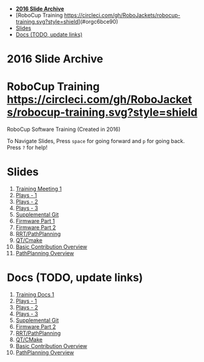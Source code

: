 - [**2016 Slide Archive**](#orgd521a6f)
- [RoboCup Training [<https://circleci.com/gh/RoboJackets/robocup-training.svg?style=shield>](https://circleci.com/gh/RoboJackets/robocup-training)](#orgc6bce90)
- [Slides](#orga8043c1)
- [Docs (TODO, update links)](#org828f8df)


<a id="orgd521a6f"></a>

# **2016 Slide Archive**


<a id="orgc6bce90"></a>

# RoboCup Training [<https://circleci.com/gh/RoboJackets/robocup-training.svg?style=shield>](https://circleci.com/gh/RoboJackets/robocup-training)

RoboCup Software Training (Created in 2016)

To Navigate Slides, Press `space` for going forward and `p` for going back. Press `?` for help!


<a id="orga8043c1"></a>

# Slides

1.  [Training Meeting 1](https://robojackets.github.io/robocup-training/slides/2016/1)
2.  [Plays - 1](https://robojackets.github.io/robocup-training/slides/2016/2)
3.  [Plays - 2](https://robojackets.github.io/robocup-training/slides/2016/3)
4.  [Plays - 3](https://robojackets.github.io/robocup-training/slides/2016/4)
5.  [Supplemental Git](https://robojackets.github.io/robocup-training/slides/2016/git)
6.  [Firmware Part 1](https://docs.google.com/presentation/d/1R09U6kv0Wfb2M8SpftlejmmaZf71egNhxJDRfQNXxxU/edit?usp=sharing)
7.  [Firmware Part 2](https://robojackets.github.io/robocup-training/slides/2016/firmware)
8.  [RRT/PathPlanning](https://robojackets.github.io/robocup-training/slides/2016/6)
9.  [QT/Cmake](https://robojackets.github.io/robocup-training/slides/2016/7)
10. [Basic Contribution Overview](https://robojackets.github.io/robocup-training/slides/2016/8)
11. [PathPlanning Overview](https://robojackets.github.io/robocup-training/slides/2016/pathplanning)


<a id="org828f8df"></a>

# Docs (TODO, update links)

1.  [Training Docs 1](https://robojackets.github.io/robocup-software/t20161.html)
2.  [Plays - 1](https://robojackets.github.io/robocup-software/t20162.html)
3.  [Plays - 2](https://robojackets.github.io/robocup-software/t20163.html)
4.  [Plays - 3](https://robojackets.github.io/robocup-software/t20164.html)
5.  [Supplemental Git](https://robojackets.github.io/robocup-software/t2016git.html)
6.  [Firmware Part 2](https://robojackets.github.io/robocup-software/t2016firmware.html)
7.  [RRT/PathPlanning](https://robojackets.github.io/robocup-software/t20166.html)
8.  [QT/CMake](https://robojackets.github.io/robocup-software/t20167.html)
9.  [Basic Contribution Overview](https://robojackets.github.io/robocup-software/t20168.html)
10. [PathPlanning Overview](https://robojackets.github.io/robocup-software/t2016p.html)